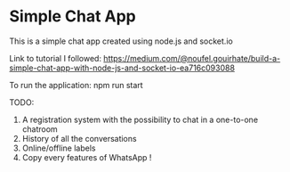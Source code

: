 # Simple Chat App
This is a simple chat app created using node.js and socket.io

Link to tutorial I followed: https://medium.com/@noufel.gouirhate/build-a-simple-chat-app-with-node-js-and-socket-io-ea716c093088

To run the application: npm run start


TODO:
1. A registration system with the possibility to chat in a one-to-one chatroom
2. History of all the conversations
3. Online/offline labels
4. Copy every features of WhatsApp !
